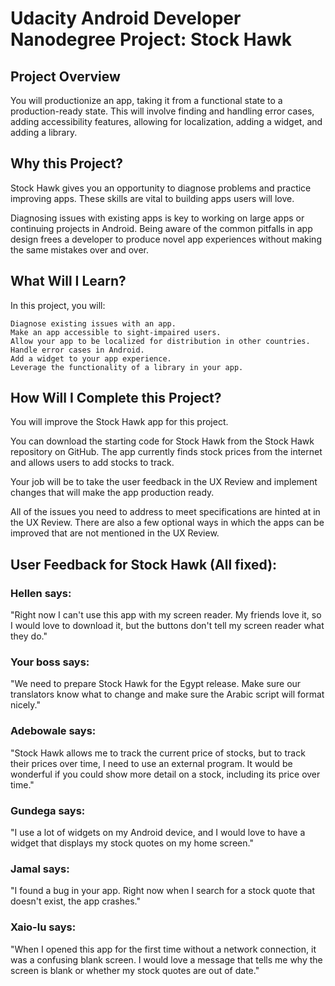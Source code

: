 # Udacity Android Developer Nanodegree Project: Stock Hawk

## Project Overview

You will productionize an app, taking it from a functional state to a production-ready state.
This will involve finding and handling error cases, adding accessibility features, allowing for localization,
adding a widget, and adding a library. 

## Why this Project?
Stock Hawk gives you an opportunity to diagnose problems and practice improving apps. These skills are vital to building apps users will love.

Diagnosing issues with existing apps is key to working on large apps or continuing projects in Android. Being aware of the common pitfalls in app design frees a developer to produce novel app experiences without making the same mistakes over and over. 

## What Will I Learn?
In this project, you will:

    Diagnose existing issues with an app.
    Make an app accessible to sight-impaired users.
    Allow your app to be localized for distribution in other countries.
    Handle error cases in Android.
    Add a widget to your app experience.
    Leverage the functionality of a library in your app.

## How Will I Complete this Project?

You will improve the Stock Hawk app for this project.

You can download the starting code for Stock Hawk from the Stock Hawk repository on GitHub. The app currently finds stock prices from the internet and allows users to add stocks to track.

Your job will be to take the user feedback in the UX Review and implement changes that will make the app production ready.

All of the issues you need to address to meet specifications are hinted at in the UX Review. There are also a few optional ways in which the apps can be improved that are not mentioned in the UX Review.

## User Feedback for Stock Hawk (All fixed):
### Hellen says:
"Right now I can't use this app with my screen reader. My friends love it, so I would love to download it,
but the buttons don't tell my screen reader what they do."
### Your boss says:
"We need to prepare Stock Hawk for the Egypt release. Make sure our translators know what to change and make sure
the Arabic script will format nicely."
### Adebowale says:
"Stock Hawk allows me to track the current price of stocks, but to track their prices over time, I need to use an external program.
It would be wonderful if you could show more detail on a stock, including its price over time."
### Gundega says:
"I use a lot of widgets on my Android device, and I would love to have a widget that displays my stock quotes on my home screen."
### Jamal says:
"I found a bug in your app. Right now when I search for a stock quote that doesn't exist, the app crashes."
### Xaio-lu says:
"When I opened this app for the first time without a network connection, it was a confusing blank screen.
I would love a message that tells me why the screen is blank or whether my stock quotes are out of date."
